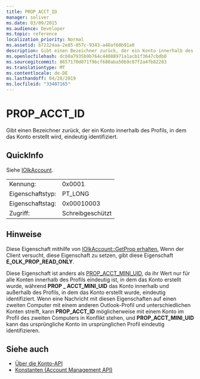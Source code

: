 ```yaml
---
title: PROP_ACCT_ID
manager: soliver
ms.date: 03/09/2015
ms.audience: Developer
ms.topic: reference
localization_priority: Normal
ms.assetid: b72124aa-2e85-057c-9343-a40af60b91a0
description: Gibt einen Bezeichner zurück, der ein Konto innerhalb des Profils, in dem das Konto erstellt wird, eindeutig identifiziert.
ms.openlocfilehash: dcb0a7935b9b764c44088971a1acb1f3647cbdb0
ms.sourcegitcommit: 8657170d071f9bcf680aba50b9c07f2a4fb82283
ms.translationtype: MT
ms.contentlocale: de-DE
ms.lasthandoff: 04/28/2019
ms.locfileid: "33407165"
---
```

# <a name="prop_acct_id"></a>PROP_ACCT_ID

Gibt einen Bezeichner zurück, der ein Konto innerhalb des Profils, in dem das Konto erstellt wird, eindeutig identifiziert.
  
## <a name="quick-info"></a>QuickInfo

Siehe [IOlkAccount](iolkaccount.md).
  
|||
|:-----|:-----|
|Kennung:  <br/> |0x0001  <br/> |
|Eigenschaftstyp:  <br/> |PT_LONG  <br/> |
|Eigenschaftstag:  <br/> |0x00010003  <br/> |
|Zugriff:  <br/> |Schreibgeschützt  <br/> |
   
## <a name="remarks"></a>Hinweise

Diese Eigenschaft mithilfe von [IOlkAccount::GetProp erhalten.](iolkaccount-getprop.md) Wenn der Client versucht, diese Eigenschaft zu setzen, gibt diese Eigenschaft **E_OLK_PROP_READ_ONLY**. 
  
Diese Eigenschaft ist anders als [PROP_ACCT_MINI_UID,](prop_acct_mini_uid.md) da ihr Wert nur für alle Konten innerhalb des Profils eindeutig ist, in dem das Konto erstellt wurde, während **PROP \_ ACCT_MINI_UID** das Konto innerhalb und außerhalb des Profils, in dem das Konto erstellt wurde, eindeutig identifiziert. Wenn eine Nachricht mit diesen Eigenschaften auf einen zweiten Computer mit einem anderen Outlook-Profil und unterschiedlichen Konten streift, kann **PROP_ACCT_ID** möglicherweise mit einem Konto im Profil des zweiten Computers in Konflikt stehen, und **PROP_ACCT_MINI_UID** kann das ursprüngliche Konto im ursprünglichen Profil eindeutig identifizieren. 
  
## <a name="see-also"></a>Siehe auch

- [Über die Konto-API](about-the-account-management-api.md)  
- [Konstanten (Account Management API)](constants-account-management-api.md)

